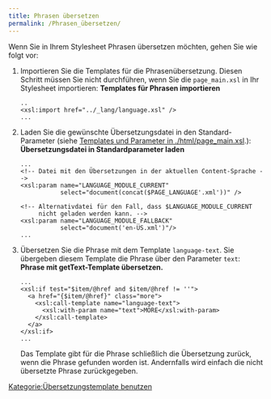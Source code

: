 ```yaml
---
title: Phrasen übersetzen
permalink: /Phrasen_übersetzen/
---
```


Wenn Sie in Ihrem Stylesheet Phrasen übersetzen möchten, gehen Sie wie folgt vor:

1.  Importieren Sie die Templates für die Phrasenübersetzung. Diesen Schritt müssen Sie nicht durchführen, wenn Sie die `page_main.xsl` in Ihr Stylesheet importieren: **Templates für Phrasen importieren**
    ~~~~ {.xml}
    ..
    <xsl:import href="../_lang/language.xsl" />
    ...
    ~~~~

2.  Laden Sie die gewünschte Übersetzungsdatei in den Standard-Parameter (siehe [Templates und Parameter in ./html/page_main.xsl](/Templates_und_Parameter_in_./html/page_main.xsl.md).): **Übersetzungsdatei in Standardparameter laden**
    ~~~~ {.xml}
    ...
    <!-- Datei mit den Übersetzungen in der aktuellen Content-Sprache -->
    <xsl:param name="LANGUAGE_MODULE_CURRENT"
               select="document(concat($PAGE_LANGUAGE'.xml'))" />

    <!-- Alternativdatei für den Fall, dass $LANGUAGE_MODULE_CURRENT
         nicht geladen werden kann. -->
    <xsl:param name="LANGUAGE_MODULE_FALLBACK"
               select="document('en-US.xml')"/>
    ...
    ~~~~

3.  Übersetzen Sie die Phrase mit dem Template `language-text`. Sie übergeben diesem Template die Phrase über den Parameter `text`: **Phrase mit getText-Template übersetzen.**
    ~~~~ {.xml}
    ...
    <xsl:if test="$item/@href and $item/@href != ''">
      <a href="{$item/@href}" class="more">
        <xsl:call-template name="language-text">
          <xsl:with-param name="text">MORE</xsl:with-param>
        </xsl:call-template>
      </a>
    </xsl:if>
    ...
    ~~~~

    Das Template gibt für die Phrase schließlich die Übersetzung zurück, wenn die Phrase gefunden worden ist. Andernfalls wird einfach die nicht übersetzte Phrase zurückgegeben.

[Kategorie:Übersetzungstemplate benutzen](export_de/Kategorie:Übersetzungstemplate_benutzen.md)